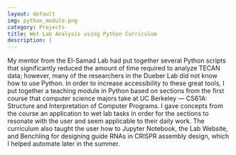 ```yaml
---
layout: default
img: python_module.png
category: Projects
title: Wet Lab Analysis using Python Curriculum
description: |
---
```


My mentor from the El-Samad Lab had put together several Python scripts that significantly reduced the amount of time required to analyze TECAN data; however, many of the researchers in the Dueber Lab did not know how to use Python. In order to increase accessibility to these great tools, I put together a teaching module in Python based on sections from the first course that computer science majors take at UC Berkeley &mdash; CS61A: Structure and Interpretation of Computer Programs. I gave concepts from the course an application to wet lab tasks in order for the sections to resonate with the user and seem applicable to their daily work. The curriculum also taught the user how to Jupyter Notebook, the Lab Website, and Benchling for designing guide RNAs in CRISPR assembly design, which I helped automate later in the summer.